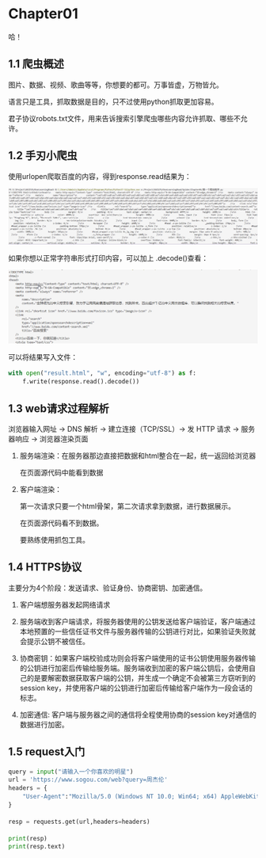 # Chapter01

哈！

## 1.1 爬虫概述

图片、数据、视频、歌曲等等，你想要的都可。万事皆虚，万物皆允。

语言只是工具，抓取数据是目的，只不过使用python抓取更加容易。

君子协议robots.txt文件，用来告诉搜索引擎爬虫哪些内容允许抓取、哪些不允许。

## 1.2 手刃小爬虫

使用urlopen爬取百度的内容，得到response.read结果为：

![urlopen爬取百度](../photo/image1.png)

如果你想以正常字符串形式打印内容，可以加上 .decode()查看：

![decode()查看字符串结果](../photo/image2.png)

可以将结果写入文件：

```python
with open("result.html", "w", encoding="utf-8") as f:
    f.write(response.read().decode())
```

## 1.3 web请求过程解析

浏览器输入网址 → DNS 解析 → 建立连接（TCP/SSL）→ 发 HTTP 请求 → 服务器响应 → 浏览器渲染页面

1. 服务端渲染：在服务器那边直接把数据和html整合在一起，统一返回给浏览器

    在页面源代码中能看到数据

2. 客户端渲染：

    第一次请求只要一个html骨架，第二次请求拿到数据，进行数据展示。

    在页面源代码看不到数据。

    要熟练使用抓包工具。

## 1.4 HTTPS协议

主要分为4个阶段：发送请求、验证身份、协商密钥、加密通信。

1. 客户端想服务器发起网络请求

2. 服务端收到客户端请求，将服务器使用的公钥发送给客户端验证，客户端通过本地预置的一些信任证书文件与服务器传输的公钥进行对比，如果验证失败就会提示公钥不被信任。

3. 协商密钥：如果客户端校验成功则会将客户端使用的证书公钥使用服务器传输的公钥进行加密后传输给服务端。服务端收到加密的客户端公钥后，会使用自己的是要解密数据获取客户端的公钥，并生成一个确定不会被第三方窃听到的session key，并使用客户端的公钥进行加密后传输给客户端作为一段会话的标志。

4. 加密通信: 客户端与服务器之间的通信将全程使用协商的session key对通信的数据进行加密。

## 1.5 request入门

```python
query = input("请输入一个你喜欢的明星")
url = 'https://www.sogou.com/web?query=周杰伦'
headers = {
    "User-Agent":"Mozilla/5.0 (Windows NT 10.0; Win64; x64) AppleWebKit/537.36 (KHTML, like Gecko) Chrome/137.0.0.0 Safari/537.36"
}

resp = requests.get(url,headers=headers)

print(resp)
print(resp.text)
```